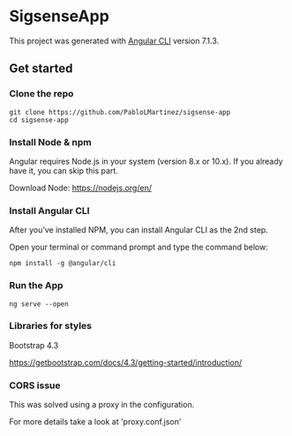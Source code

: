 # SigsenseApp

This project was generated with [Angular CLI](https://github.com/angular/angular-cli) version 7.1.3.

## Get started

### Clone the repo

```shell
git clone https://github.com/PabloLMartinez/sigsense-app
cd sigsense-app
```

### Install Node & npm

Angular requires Node.js in your system (version 8.x or 10.x). If you already have it, you can skip this part.

Download Node: https://nodejs.org/en/

### Install Angular CLI

After you’ve installed NPM, you can install Angular CLI as the 2nd step. 

Open your terminal or command prompt and type the command below:

```shell
npm install -g @angular/cli
```

### Run the App

```shell
ng serve --open
```

### Libraries for styles

Bootstrap 4.3

https://getbootstrap.com/docs/4.3/getting-started/introduction/

### CORS issue

This was solved using a proxy in the configuration. 

For more details take a look at 'proxy.conf.json'
